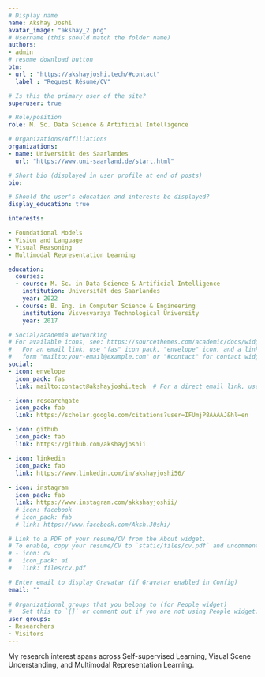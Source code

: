 ```yaml
---
# Display name
name: Akshay Joshi
avatar_image: "akshay_2.png"
# Username (this should match the folder name)
authors:
- admin
# resume download button
btn:
- url : "https://akshayjoshi.tech/#contact"
  label : "Request Résumé/CV"

# Is this the primary user of the site?
superuser: true

# Role/position
role: M. Sc. Data Science & Artificial Intelligence

# Organizations/Affiliations
organizations:
- name: Universität des Saarlandes
  url: "https://www.uni-saarland.de/start.html"

# Short bio (displayed in user profile at end of posts)
bio:

# Should the user's education and interests be displayed?
display_education: true

interests:

- Foundational Models
- Vision and Language
- Visual Reasoning
- Multimodal Representation Learning

education:
  courses:
  - course: M. Sc. in Data Science & Artificial Intelligence
    institution: Universität des Saarlandes
    year: 2022
  - course: B. Eng. in Computer Science & Engineering
    institution: Visvesvaraya Technological University
    year: 2017

# Social/academia Networking
# For available icons, see: https://sourcethemes.com/academic/docs/widgets/#icons
#   For an email link, use "fas" icon pack, "envelope" icon, and a link in the
#   form "mailto:your-email@example.com" or "#contact" for contact widget.
social:
- icon: envelope
  icon_pack: fas
  link: mailto:contact@akshayjoshi.tech  # For a direct email link, use "mailto:test@example.org".

- icon: researchgate
  icon_pack: fab
  link: https://scholar.google.com/citations?user=IFUmjP8AAAAJ&hl=en

- icon: github
  icon_pack: fab
  link: https://github.com/akshayjoshii

- icon: linkedin
  icon_pack: fab
  link: https://www.linkedin.com/in/akshayjoshi56/
  
- icon: instagram
  icon_pack: fab
  link: https://www.instagram.com/akkshayjoshii/
  # icon: facebook
  # icon_pack: fab
  # link: https://www.facebook.com/Aksh.J0shi/

# Link to a PDF of your resume/CV from the About widget.
# To enable, copy your resume/CV to `static/files/cv.pdf` and uncomment the lines below.  
# - icon: cv
#   icon_pack: ai
#   link: files/cv.pdf

# Enter email to display Gravatar (if Gravatar enabled in Config)
email: ""
  
# Organizational groups that you belong to (for People widget)
#   Set this to `[]` or comment out if you are not using People widget.  
user_groups:
- Researchers
- Visitors
---
```

My research interest spans across Self-supervised Learning, Visual Scene Understanding, and Multimodal Representation Learning.


